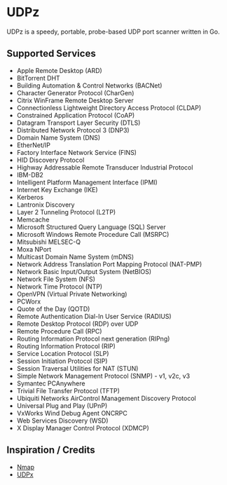 # UDPz

UDPz is a speedy, portable, probe-based UDP port scanner written in Go.

## Supported Services

- Apple Remote Desktop (ARD)
- BitTorrent DHT
- Building Automation & Control Networks (BACNet)
- Character Generator Protocol (CharGen)
- Citrix WinFrame Remote Desktop Server
- Connectionless Lightweight Directory Access Protocol (CLDAP)
- Constrained Application Protocol (CoAP)
- Datagram Transport Layer Security (DTLS)
- Distributed Network Protocol 3 (DNP3)
- Domain Name System (DNS)
- EtherNet/IP
- Factory Interface Network Service (FINS)
- HID Discovery Protocol
- Highway Addressable Remote Transducer Industrial Protocol
- IBM-DB2
- Intelligent Platform Management Interface (IPMI)
- Internet Key Exchange (IKE)
- Kerberos
- Lantronix Discovery
- Layer 2 Tunneling Protocol (L2TP)
- Memcache
- Microsoft Structured Query Language (SQL) Server
- Microsoft Windows Remote Procedure Call (MSRPC)
- Mitsubishi MELSEC-Q
- Moxa NPort
- Multicast Domain Name System (mDNS)
- Network Address Translation Port Mapping Protocol (NAT-PMP)
- Network Basic Input/Output System (NetBIOS)
- Network File System (NFS)
- Network Time Protocol (NTP)
- OpenVPN (Virtual Private Networking)
- PCWorx
- Quote of the Day (QOTD)
- Remote Authentication Dial-In User Service (RADIUS)
- Remote Desktop Protocol (RDP) over UDP
- Remote Procedure Call (RPC)
- Routing Information Protocol next generation (RIPng)
- Routing Information Protocol (RIP)
- Service Location Protocol (SLP)
- Session Initiation Protocol (SIP)
- Session Traversal Utilities for NAT (STUN)
- Simple Network Management Protocol (SNMP) - v1, v2c, v3
- Symantec PCAnywhere
- Trivial File Transfer Protocol (TFTP)
- Ubiquiti Networks AirControl Management Discovery Protocol
- Universal Plug and Play (UPnP)
- VxWorks Wind Debug Agent ONCRPC
- Web Services Discovery (WSD)
- X Display Manager Control Protocol (XDMCP)

## Inspiration / Credits

- [Nmap](https://nmap.org/)
- [UDPx](https://github.com/nullt3r/udpx)